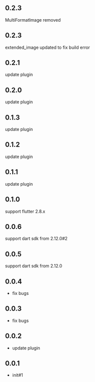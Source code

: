 ## 0.2.3

MultiFormatImage removed

## 0.2.3

extended_image updated to fix build error

## 0.2.1

update plugin

## 0.2.0

update plugin

## 0.1.3

update plugin

## 0.1.2

update plugin

## 0.1.1

update plugin

## 0.1.0

support flutter 2.8.x

## 0.0.6

support dart sdk from 2.12.0#2

## 0.0.5

support dart sdk from 2.12.0

## 0.0.4

- fix bugs

## 0.0.3

- fix bugs

## 0.0.2

- update plugin

## 0.0.1

- init#1
